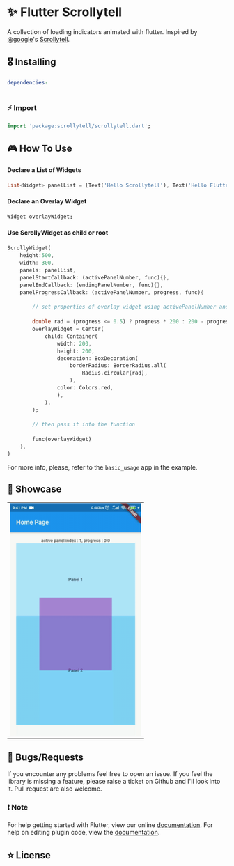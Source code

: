 # ✨ Flutter  Scrollytell


A collection of loading indicators animated with flutter. Inspired by [@google](https://github.com/google)'s [Scrollytell](https://github.com/google/scrollytell).

## 🎖 Installing

```yaml
dependencies:
  
```

### ⚡️ Import

```dart
import 'package:scrollytell/scrollytell.dart';
```

## 🎮 How To Use
#### Declare a List of Widgets
```dart
List<Widget> panelList = [Text('Hello Scrollytell'), Text('Hello Flutter')];
```
#### Declare an Overlay Widget
```dart
Widget overlayWidget;
```
#### Use ScrollyWidget as child or root
```dart
ScrollyWidget(
    height:500,
    width: 300,
    panels: panelList,
    panelStartCallback: (activePanelNumber, func){},
    panelEndCallback: (endingPanelNumber, func){},
    panelProgressCallback: (activePanelNumber, progress, func){
    
        // set properties of overlay widget using activePanelNumber and progress
        
        double rad = (progress <= 0.5) ? progress * 200 : 200 - progress * 200;
        overlayWidget = Center(
            child: Container(
                width: 200,
                height: 200,
                decoration: BoxDecoration(
                    borderRadius: BorderRadius.all(
                        Radius.circular(rad),
                    ),
                color: Colors.red,
                ),
            ),
        );
        
        // then pass it into the function
        
        func(overlayWidget)
    },
)
```

For more info, please, refer to the `basic_usage` app in the example.

## 🚀 Showcase

<table>
  <tr>
    <td align="center">
      <img src="https://github.com/mdg-iitr/scrollytell/blob/master/screenshots/BasicUsage.gif" width="300px">
    </td>
  </tr>
</table>


## 🐛 Bugs/Requests

If you encounter any problems feel free to open an issue. If you feel the library is
missing a feature, please raise a ticket on Github and I'll look into it.
Pull request are also welcome.

### ❗️ Note

For help getting started with Flutter, view our online [documentation](https://flutter.io/).
For help on editing plugin code, view the [documentation](https://flutter.io/platform-plugins/#edit-code).

## ⭐️ License

